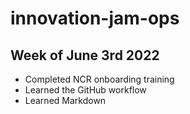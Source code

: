 # innovation-jam-ops

## Week of June 3rd 2022

* Completed NCR onboarding training
* Learned the GitHub workflow
* Learned Markdown
